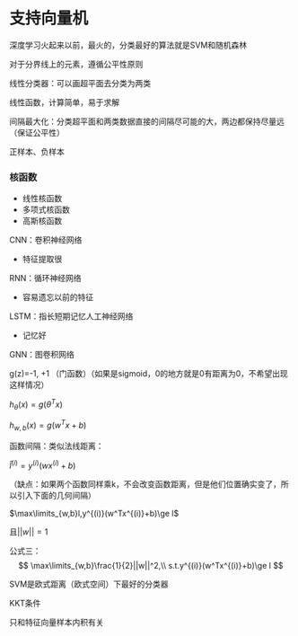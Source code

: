 # 支持向量机



深度学习火起来以前，最火的，分类最好的算法就是SVM和随机森林



对于分界线上的元素，遵循公平性原则



线性分类器：可以画超平面去分类为两类

线性函数，计算简单，易于求解

间隔最大化：分类超平面和两类数据直接的间隔尽可能的大，两边都保持尽量远（保证公平性）



正样本、负样本



### 核函数

- 线性核函数
- 多项式核函数
- 高斯核函数



CNN：卷积神经网络

- 特征提取很

RNN：循环神经网络

- 容易遗忘以前的特征

LSTM：指长短期记忆人工神经网络

- 记忆好

GNN：图卷积网络



g(z)=-1, +1 （门函数）（如果是sigmoid，0的地方就是0有距离为0，不希望出现这样情况）

$h_\theta(x)=g(\theta^Tx)$

$h_{w,b}(x)=g(w^Tx+b)$

函数间隔：类似法线距离：

$\hat l^{{(i)}}=y^{{(i)}}(wx^{{(i)}}+b)$

（缺点：如果两个函数同样乘k，不会改变函数距离，但是他们位置确实变了，所以引入下面的几何间隔）

$\max\limits_{w,b}l,y^{(i)}(w^Tx^{(i)}+b)\ge l$

且$||w||=1$

公式三：
$$
\max\limits_{w,b}\frac{1}{2}||w||^2,\\
s.t.y^{(i)}(w^Tx^{(i)}+b)\ge l
$$






SVM是欧式距离（欧式空间）下最好的分类器

KKT条件

只和特征向量样本内积有关



